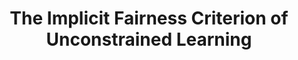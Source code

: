 ---
title: 'The Implicit Fairness Criterion of Unconstrained Learning' 
acronym: IFCUL
type: AL
webpage: 'http://proceedings.mlr.press/v97/liu19f.html' 
---